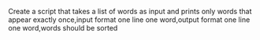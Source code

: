 Create a script that takes a list of words as input and prints only words that appear exactly once,input format one line one word,output format one line one word,words should be sorted

